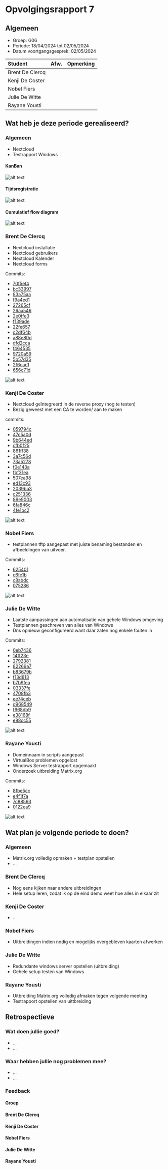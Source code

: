 # Opvolgingsrapport 7

## Algemeen

- Groep: G06
- Periode: 18/04/2024 tot 02/05/2024
- Datum voortgangsgesprek: 02/05/2024

| Student         | Afw. | Opmerking |
| :-------------- | :--: | :-------- |
| Brent De Clercq |      |           |
| Kenji De Coster |      |           |
| Nobel Fiers     |      |           |
| Julie De Witte  |      |           |
| Rayane Yousti   |      |           |

## Wat heb je deze periode gerealiseerd?

### Algemeen

- Nextcloud
- Testrapport Windows

#### KanBan

![alt text](./imgw7/Kanban7.png)

#### Tijdsregistratie

![alt text](./imgw7/tijdsregistratie_groep.png)

#### Cumulatief flow diagram

![alt text](./imgw7/CFD7.png)

<!-- Voeg hier een screenshot toe van het cumulatief flow diagram voor de volledige periode van het project. -->

### Brent De Clercq

<!-- Voeg hier een overzicht toe van gerealiseerde taken inclusief links naar relevante commits/documenten. -->

- Nextcloud installatie
- Nextcloud gebruikers
- Nextcloud Kalender
- Nextcloud forms

Commits:

- [70f5ef4](https://github.com/HoGentTIN/sep2324-gent-g06/commit/70f5ef4139835757b4eb54895e98c226e1ed2ad4)
- [bc33997](https://github.com/HoGentTIN/sep2324-gent-g06/commit/bc33997267ab15bc4edece69ed4f84b401d95159)
- [83a75aa](https://github.com/HoGentTIN/sep2324-gent-g06/commit/83a75aa6ce3544714d1e0ea92805f77a5fef5ddf)
- [f9a4ed1](https://github.com/HoGentTIN/sep2324-gent-g06/commit/f9a4ed1eb9811fd17c06f90490077a9aa50ef6bf)
- [27265cf](https://github.com/HoGentTIN/sep2324-gent-g06/commit/27265cf590fce4607d9590126329ca34a0238c95)
- [26aa546](https://github.com/HoGentTIN/sep2324-gent-g06/commit/26aa546c000708488392033d6a9d7b367c01bd9e)
- [2e0ffe3](https://github.com/HoGentTIN/sep2324-gent-g06/commit/2e0ffe38eddaca7637e7eb377003c8444563a81b)
- [f139ade](https://github.com/HoGentTIN/sep2324-gent-g06/commit/f139adeb53cf0a641ed0f4e306ba2e30610c406a)
- [22fe657](https://github.com/HoGentTIN/sep2324-gent-g06/commit/22fe6573e8eb888f77eef2c55d62383df500c699)
- [c2df64b](https://github.com/HoGentTIN/sep2324-gent-g06/commit/c2df64b721eff57fe361a389b34252075e8b264a)
- [a88e80d](https://github.com/HoGentTIN/sep2324-gent-g06/commit/a88e80d62187f9efa0f4cf9ad1b4101a015c8bf4)
- [dfd2cca](https://github.com/HoGentTIN/sep2324-gent-g06/commit/dfd2cca82de41fb59ac1298a3716930c7f2163a3)
- [f464535](https://github.com/HoGentTIN/sep2324-gent-g06/commit/f464535f416406474c7a6555c269a1d10e6988da)
- [9720a59](https://github.com/HoGentTIN/sep2324-gent-g06/commit/9720a59a344df055e3437e7aad9f478440ffc12e)
- [5b57d35](https://github.com/HoGentTIN/sep2324-gent-g06/commit/5b57d35db407cbf0135cd434fb7ced61da58fcfb)
- [2f6cac1](https://github.com/HoGentTIN/sep2324-gent-g06/commit/2f6cac12907a6d2e352287795fec25fb3eb53041)
- [656c71d](https://github.com/HoGentTIN/sep2324-gent-g06/commit/656c71d1798535fd5683fd34ebc2be8404480db3)

<!-- Voeg hier een screenshot van het individueel tijdregistratierapport, met overzicht van elke taak en bijhorende uren. -->

![alt text](./imgw7/Brent7.png)

### Kenji De Coster

<!-- Voeg hier een overzicht toe van gerealiseerde taken inclusief links naar relevante commits/documenten. -->

- Nextcloud geïntegreerd in de reverse proxy (nog te testen)
- Bezig geweest met een CA te worden/ aan te maken

commits:
- [059794c](https://github.com/HoGentTIN/sep2324-gent-g06/commit/059794c11ae60af2339bd86c59b1cd7c1d145e8d)
- [47c5a0d](https://github.com/HoGentTIN/sep2324-gent-g06/commit/47c5a0dd3b3f2942dd309f5bf96f881962e61c63)
- [9b644ed](https://github.com/HoGentTIN/sep2324-gent-g06/commit/9b644ed4442d210b8fc7e1057d1d9991ba30f45a)
- [cfb0f25](https://github.com/HoGentTIN/sep2324-gent-g06/commit/cfb0f253af63306a76be54ff7a5d761fb0a82883)
- [861ff38](https://github.com/HoGentTIN/sep2324-gent-g06/commit/861ff3801228af1ca3b372f6b667eddf6597792c)
- [3a7c56d](https://github.com/HoGentTIN/sep2324-gent-g06/commit/3a7c56d1631bb18cd382a5d4017513f3b2bc77a0)
- [73a5278](https://github.com/HoGentTIN/sep2324-gent-g06/commit/73a527894e230827c6c6344bca3e67e2f2fb6f26)
- [f0e143a](https://github.com/HoGentTIN/sep2324-gent-g06/commit/f0e143a668bb069c849068b3ada3a62ebbb07386)
- [fbf31ea](https://github.com/HoGentTIN/sep2324-gent-g06/commit/fbf31eaf676970dcc06c622537b4c338cf849409)
- [507ea98](https://github.com/HoGentTIN/sep2324-gent-g06/commit/507ea9861ae141bbb0f5de47e9c089b37b5ce1bf)
- [ed13c93](https://github.com/HoGentTIN/sep2324-gent-g06/commit/ed13c936b151ecc6e575bf4f0fc03b2a08f56d5a)
- [2039ba3](https://github.com/HoGentTIN/sep2324-gent-g06/commit/2039ba317995854c36526b8171dfd1074dd64d4f)
- [c251336](https://github.com/HoGentTIN/sep2324-gent-g06/commit/c25133640ad5ba4e12ceb7c58a63285d13077b2d)
- [89e9003](https://github.com/HoGentTIN/sep2324-gent-g06/commit/89e9003f123267ce29c34c42de0612eeb8bab84f)
- [6fa846c](https://github.com/HoGentTIN/sep2324-gent-g06/commit/6fa846c1d6e7be4a262719b03ee07bd619de4c61)
- [4fe1bc2](https://github.com/HoGentTIN/sep2324-gent-g06/commit/4fe1bc2fe50ebbf9327dfca91f490ef67770790b)

![alt text](./imgw7/Kenji7.png)

### Nobel Fiers

<!-- Voeg hier een overzicht toe van gerealiseerde taken inclusief links naar relevante commits/documenten. -->

- testplannen tftp aangepast met juiste benaming bestanden en afbeeldingen van uitvoer.

Commits:

- [625401](https://github.com/HoGentTIN/sep2324-gent-g06/commit/625401420753e36dab8f90e08f703e85c0a90b52)
- [c6fe1b](https://github.com/HoGentTIN/sep2324-gent-g06/commit/c6fe1be4a1b8c3253482e4455afaf9bbcb5cc545)
- [c8abdc](https://github.com/HoGentTIN/sep2324-gent-g06/commit/c8abdc48eb40baaa127453c65c4d7a13678ded9f)
- [075286](https://github.com/HoGentTIN/sep2324-gent-g06/commit/075286ae5a47a58fb3e5912ee75c346fb918c266)

![alt text](./imgw7/Nobel7.png)

### Julie De Witte

<!-- Voeg hier een overzicht toe van gerealiseerde taken inclusief links naar relevante commits/documenten. -->

- Laatste aanpassingen aan automatisatie van gehele Windows omgeving
- Testplannen geschreven van alles van Windows
- Dns opnieuw geconfigureerd want daar zaten nog enkele fouten in

Commits:

- [0eb7436](https://github.com/HoGentTIN/sep2324-gent-g06/commit/0eb7436fb694e321d6ce25542cf7032352403c02)
- [14ff23e](https://github.com/HoGentTIN/sep2324-gent-g06/commit/14ff23e34e6058179da6b24171904701047d89bf)
- [2792381](https://github.com/HoGentTIN/sep2324-gent-g06/commit/27923810c07b1a0933e8d5a7903cbc84fc11c05a)
- [82269a7](https://github.com/HoGentTIN/sep2324-gent-g06/commit/82269a7406f79de3edd9e9c61116eca38ca3140b)
- [b83679b](https://github.com/HoGentTIN/sep2324-gent-g06/commit/b83679b41a95fe1f27b02d0b87455d07c0cc337a)
- [f13d813](https://github.com/HoGentTIN/sep2324-gent-g06/commit/f13d8135b4741a90545126877344b7c2f958bd5b)
- [b7b9fea](https://github.com/HoGentTIN/sep2324-gent-g06/commit/b7b9feaef650c902ea0635144d90c6e8fb0791f6)
- [03337fe](https://github.com/HoGentTIN/sep2324-gent-g06/commit/03337fe989cb2b77d75b581a67aaeef3b1544b52)
- [4708fb3](https://github.com/HoGentTIN/sep2324-gent-g06/commit/4708fb3eedf1f2a6df520ebb8aa595faa14fc1f0)
- [ee74ceb](https://github.com/HoGentTIN/sep2324-gent-g06/commit/ee74ceb74ee4fbf727d2f200be62760a2889391f)
- [d968549](https://github.com/HoGentTIN/sep2324-gent-g06/commit/d968549b4dee6bb8fc64676c1ef89b25fae2454d)
- [f668db9](https://github.com/HoGentTIN/sep2324-gent-g06/commit/f668db9422bb686ad8ea12bab79ce710d4704c13)
- [e38168f](https://github.com/HoGentTIN/sep2324-gent-g06/commit/e38168fde137d0239e8e8d4836cf1bfd283a280b)
- [e88cc55](https://github.com/HoGentTIN/sep2324-gent-g06/commit/e88cc55dfb62fe90d3df896d66c5b288825c880e)

![alt text](./imgw7/Julie7.png)

### Rayane Yousti

<!-- Voeg hier een overzicht toe van gerealiseerde taken inclusief links naar relevante commits/documenten. -->

- Domeinnaam in scripts aangepast
- VirtualBox problemen opgelost
- Windows Server testrapport opgemaakt
- Onderzoek uitbreiding Matrix.org

Commits:

- [8fbe5cc](https://github.com/HoGentTIN/sep2324-gent-g06/commit/8fbe5cc20d01a834f48587e52bf44d48bf949108)
- [e4f1f7a](https://github.com/HoGentTIN/sep2324-gent-g06/commit/e4f1f7aa8f195aaec7463dcd62fe45a8e6c8dfc4)
- [7c88593](https://github.com/HoGentTIN/sep2324-gent-g06/commit/7c88593a7dccf4cd3638b6aaa9ddee94ccbed1bc)
- [0122ea9](https://github.com/HoGentTIN/sep2324-gent-g06/commit/0122ea924f2f74b09926031ae7b798afe5b659b8)

![alt text](./imgw7/Rayane7.png)

## Wat plan je volgende periode te doen?

### Algemeen

<!-- Voeg hier de doelstellingen toe voor volgende periode. -->

- Matrix.org volledig opmaken + testplan opstellen
- ...

### Brent De Clercq

<!-- Voeg hier de individuele doelstellingen toe voor volgende periode. -->

- Nog eens kijken naar andere uitbreidingen
- Hele setup leren, zodat ik op de eind demo weet hoe alles in elkaar zit

### Kenji De Coster

<!-- Voeg hier de individuele doelstellingen toe voor volgende periode. -->

- ...

### Nobel Fiers

<!-- Voeg hier de individuele doelstellingen toe voor volgende periode. -->

- Uitbreidingen indien nodig en mogelijks overgebleven kaarten afwerken

### Julie De Witte

<!-- Voeg hier de individuele doelstellingen toe voor volgende periode. -->

- Redundante windows server opstellen (uitbreiding)
- Gehele setup testen van Windows

### Rayane Yousti

<!-- Voeg hier de individuele doelstellingen toe voor volgende periode. -->

- Uitbreiding Matrix.org volledig afmaken tegen volgende meeting
- Testrapport opstellen van uittbreiding

## Retrospectieve

### Wat doen jullie goed?

<!-- Voeg hier zaken toe die jullie goed doen naar het proces toe. -->

- ...
- ...

### Waar hebben jullie nog problemen mee?

<!-- Voeg hier zaken toe die volgens jullie beter kunnen naar het proces toe. -->

- ...
- ...

### Feedback

#### Groep

#### Brent De Clercq

#### Kenji De Coster

#### Nobel Fiers

#### Julie De Witte

#### Rayane Yousti
